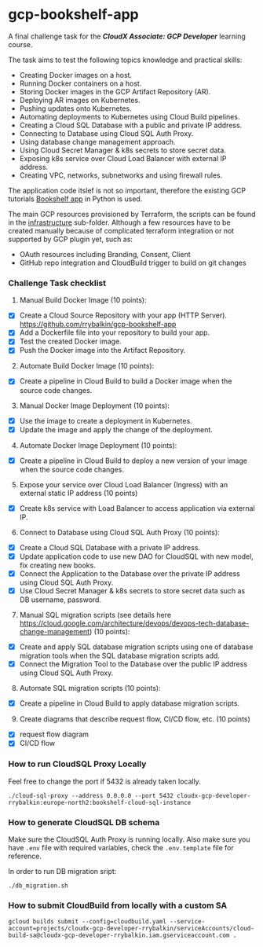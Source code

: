 # gcp-bookshelf-app
A final challenge task for the **_CloudX Associate: GCP Developer_** learning course.

The task aims to test the following topics knowledge and practical skills:
* Creating Docker images on a host. 
* Running Docker containers on a host. 
* Storing Docker images in the GCP Artifact Repository (AR). 
* Deploying AR images on Kubernetes.
* Pushing updates onto Kubernetes. 
* Automating deployments to Kubernetes using Cloud Build pipelines. 
* Creating a Cloud SQL Database with a public and private IP address. 
* Connecting to Database using Cloud SQL Auth Proxy. 
* Using database change management approach. 
* Using Cloud Secret Manager & k8s secrets to store secret data. 
* Exposing k8s service over Cloud Load Balancer with external IP address. 
* Creating VPC, networks, subnetworks and using firewall rules.

The application code itslef is not so important, therefore the existing GCP tutorials [Bookshelf app](https://github.com/GoogleCloudPlatform/getting-started-python/tree/main/bookshelf) in Python is used.

The main GCP resources provisioned by Terraform, the scripts can be found in the [infrastructure](infrastructure) sub-folder.
Although a few resources have to be created manually because of complicated terraform integration or not supported by GCP plugin yet, such as:
- OAuth resources including Branding, Consent, Client
- GitHub repo integration and CloudBuild trigger to build on git changes

### Challenge Task checklist
1. Manual Build Docker Image (10 points):
  - [x] Create a Cloud Source Repository with your app (HTTP Server). https://github.com/rrybalkin/gcp-bookshelf-app
  - [x] Add a Dockerfile file into your repository to build your app.
  - [x] Test the created Docker image.
  - [x] Push the Docker image into the Artifact Repository.

2. Automate Build Docker Image (10 points):
  - [x] Create a pipeline in Cloud Build to build a Docker image when the source code changes.

3. Manual Docker Image Deployment (10 points):
  - [x] Use the image to create a deployment in Kubernetes.
  - [x] Update the image and apply the change of the deployment.

4. Automate Docker Image Deployment (10 points):
  - [x] Create a pipeline in Cloud Build to deploy a new version of your image when the source code changes.

5. Expose your service over Cloud Load Balancer (Ingress) with an external static IP address (10 points)
  - [x] Create k8s service with Load Balancer to access application via external IP.

6. Connect to Database using Cloud SQL Auth Proxy (10 points):
  - [x] Create a Cloud SQL Database with a private IP address.
  - [x] Update application code to use new DAO for CloudSQL with new model, fix creating new books.
  - [x] Connect the Application to the Database over the private IP address using Cloud SQL Auth Proxy.
  - [x] Use Cloud Secret Manager & k8s secrets to store secret data such as DB username, password.

7. Manual SQL migration scripts (see details here https://cloud.google.com/architecture/devops/devops-tech-database-change-management) (10 points):
  - [x] Create and apply SQL database migration scripts using one of database migration tools when the SQL database migration scripts add.
  - [x] Connect the Migration Tool to the Database over the public IP address using Cloud SQL Auth Proxy.

8. Automate SQL migration scripts (10 points):
  - [x] Create a pipeline in Cloud Build to apply database migration scripts.

9. Create diagrams that describe request flow, CI/CD flow, etc. (10 points)
  - [x] request flow diagram
  - [x] CI/CD flow

### How to run CloudSQL Proxy Locally
Feel free to change the port if 5432 is already taken locally.
```shell
./cloud-sql-proxy --address 0.0.0.0 --port 5432 cloudx-gcp-developer-rrybalkin:europe-north2:bookshelf-cloud-sql-instance
```

### How to generate CloudSQL DB schema
Make sure the CloudSQL Auth Proxy is running locally. 
Also make sure you have `.env` file with required variables, check the `.env.template` file for reference.

In order to run DB migration sript:
```shell
./db_migration.sh
```

### How to submit CloudBuild from locally with a custom SA
```shell
gcloud builds submit --config=cloudbuild.yaml --service-account=projects/cloudx-gcp-developer-rrybalkin/serviceAccounts/cloud-build-sa@cloudx-gcp-developer-rrybalkin.iam.gserviceaccount.com .
```
